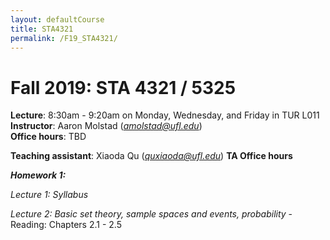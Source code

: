 ```yaml
---
layout: defaultCourse
title: STA4321
permalink: /F19_STA4321/
---
```

# Fall 2019: STA 4321 / 5325

**Lecture**: 8:30am - 9:20am on Monday, Wednesday, and Friday in TUR L011
**Instructor**: Aaron Molstad (*amolstad@ufl.edu*)  
**Office hours**: TBD  

**Teaching assistant**: Xiaoda Qu (*quxiaoda@ufl.edu*) 
**TA Office hours**


***Homework 1:***

*Lecture 1: Syllabus*

*Lecture 2: Basic set theory, sample spaces and events, probability*
	- Reading: Chapters 2.1 - 2.5